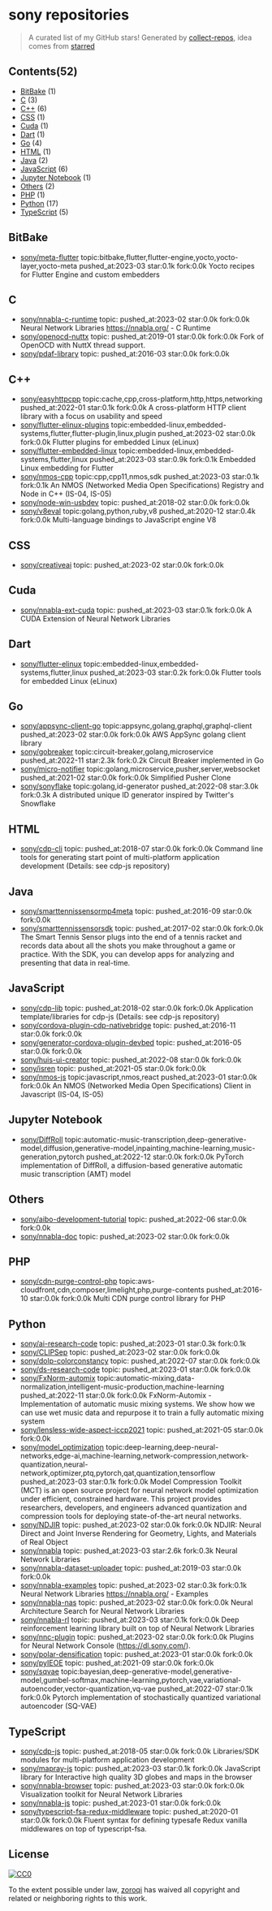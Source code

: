 # sony repositories


> A curated list of my GitHub stars!  Generated by [collect-repos](https://github.com/zoroqi/collect-repos), idea comes from [starred](https://github.com/maguowei/starred)  


## Contents(52)

- [BitBake](#bitbake) (1)
- [C](#c) (3)
- [C++](#c++) (6)
- [CSS](#css) (1)
- [Cuda](#cuda) (1)
- [Dart](#dart) (1)
- [Go](#go) (4)
- [HTML](#html) (1)
- [Java](#java) (2)
- [JavaScript](#javascript) (6)
- [Jupyter Notebook](#jupyter-notebook) (1)
- [Others](#others) (2)
- [PHP](#php) (1)
- [Python](#python) (17)
- [TypeScript](#typescript) (5)

## BitBake

- [sony/meta-flutter](https://github.com/sony/meta-flutter) topic:bitbake,flutter,flutter-engine,yocto,yocto-layer,yocto-meta pushed_at:2023-03 star:0.1k fork:0.0k Yocto recipes for Flutter Engine and custom embedders

## C

- [sony/nnabla-c-runtime](https://github.com/sony/nnabla-c-runtime) topic: pushed_at:2023-02 star:0.0k fork:0.0k Neural Network Libraries https://nnabla.org/ - C Runtime
- [sony/openocd-nuttx](https://github.com/sony/openocd-nuttx) topic: pushed_at:2019-01 star:0.0k fork:0.0k Fork of OpenOCD with NuttX thread support.
- [sony/pdaf-library](https://github.com/sony/pdaf-library) topic: pushed_at:2016-03 star:0.0k fork:0.0k 

## C++

- [sony/easyhttpcpp](https://github.com/sony/easyhttpcpp) topic:cache,cpp,cross-platform,http,https,networking pushed_at:2022-01 star:0.1k fork:0.0k A cross-platform HTTP client library with a focus on usability and speed
- [sony/flutter-elinux-plugins](https://github.com/sony/flutter-elinux-plugins) topic:embedded-linux,embedded-systems,flutter,flutter-plugin,linux,plugin pushed_at:2023-02 star:0.0k fork:0.0k Flutter plugins for embedded Linux (eLinux)
- [sony/flutter-embedded-linux](https://github.com/sony/flutter-embedded-linux) topic:embedded-linux,embedded-systems,flutter,linux pushed_at:2023-03 star:0.9k fork:0.1k Embedded Linux embedding for Flutter
- [sony/nmos-cpp](https://github.com/sony/nmos-cpp) topic:cpp,cpp11,nmos,sdk pushed_at:2023-03 star:0.1k fork:0.1k An NMOS (Networked Media Open Specifications) Registry and Node in C++ (IS-04, IS-05)
- [sony/node-win-usbdev](https://github.com/sony/node-win-usbdev) topic: pushed_at:2018-02 star:0.0k fork:0.0k 
- [sony/v8eval](https://github.com/sony/v8eval) topic:golang,python,ruby,v8 pushed_at:2020-12 star:0.4k fork:0.0k Multi-language bindings to JavaScript engine V8

## CSS

- [sony/creativeai](https://github.com/sony/creativeai) topic: pushed_at:2023-02 star:0.0k fork:0.0k 

## Cuda

- [sony/nnabla-ext-cuda](https://github.com/sony/nnabla-ext-cuda) topic: pushed_at:2023-03 star:0.1k fork:0.0k A CUDA Extension of Neural Network Libraries

## Dart

- [sony/flutter-elinux](https://github.com/sony/flutter-elinux) topic:embedded-linux,embedded-systems,flutter,linux pushed_at:2023-03 star:0.2k fork:0.0k Flutter tools for embedded Linux (eLinux)

## Go

- [sony/appsync-client-go](https://github.com/sony/appsync-client-go) topic:appsync,golang,graphql,graphql-client pushed_at:2023-02 star:0.0k fork:0.0k AWS AppSync golang client library
- [sony/gobreaker](https://github.com/sony/gobreaker) topic:circuit-breaker,golang,microservice pushed_at:2022-11 star:2.3k fork:0.2k Circuit Breaker implemented in Go
- [sony/micro-notifier](https://github.com/sony/micro-notifier) topic:golang,microservice,pusher,server,websocket pushed_at:2021-02 star:0.0k fork:0.0k Simplified Pusher Clone
- [sony/sonyflake](https://github.com/sony/sonyflake) topic:golang,id-generator pushed_at:2022-08 star:3.0k fork:0.3k A distributed unique ID generator inspired by Twitter's Snowflake

## HTML

- [sony/cdp-cli](https://github.com/sony/cdp-cli) topic: pushed_at:2018-07 star:0.0k fork:0.0k Command line tools for generating start point of multi-platform application development (Details: see cdp-js repository)

## Java

- [sony/smarttennissensormp4meta](https://github.com/sony/smarttennissensormp4meta) topic: pushed_at:2016-09 star:0.0k fork:0.0k 
- [sony/smarttennissensorsdk](https://github.com/sony/smarttennissensorsdk) topic: pushed_at:2017-02 star:0.0k fork:0.0k The Smart Tennis Sensor plugs into the end of a tennis racket and records data about all the shots you make throughout a game or practice. With the SDK, you can develop apps for analyzing and presenting that data in real-time.

## JavaScript

- [sony/cdp-lib](https://github.com/sony/cdp-lib) topic: pushed_at:2018-02 star:0.0k fork:0.0k Application template/libraries for cdp-js (Details: see cdp-js repository)
- [sony/cordova-plugin-cdp-nativebridge](https://github.com/sony/cordova-plugin-cdp-nativebridge) topic: pushed_at:2016-11 star:0.0k fork:0.0k 
- [sony/generator-cordova-plugin-devbed](https://github.com/sony/generator-cordova-plugin-devbed) topic: pushed_at:2016-05 star:0.0k fork:0.0k 
- [sony/huis-ui-creator](https://github.com/sony/huis-ui-creator) topic: pushed_at:2022-08 star:0.0k fork:0.0k 
- [sony/isren](https://github.com/sony/isren) topic: pushed_at:2021-05 star:0.0k fork:0.0k 
- [sony/nmos-js](https://github.com/sony/nmos-js) topic:javascript,nmos,react pushed_at:2023-01 star:0.0k fork:0.0k An NMOS (Networked Media Open Specifications) Client in Javascript (IS-04, IS-05)

## Jupyter Notebook

- [sony/DiffRoll](https://github.com/sony/DiffRoll) topic:automatic-music-transcription,deep-generative-model,diffusion,generative-model,inpainting,machine-learning,music-generation,pytorch pushed_at:2022-12 star:0.0k fork:0.0k PyTorch implementation of DiffRoll, a diffusion-based generative automatic music transcription (AMT) model

## Others

- [sony/aibo-development-tutorial](https://github.com/sony/aibo-development-tutorial) topic: pushed_at:2022-06 star:0.0k fork:0.0k 
- [sony/nnabla-doc](https://github.com/sony/nnabla-doc) topic: pushed_at:2023-02 star:0.0k fork:0.0k 

## PHP

- [sony/cdn-purge-control-php](https://github.com/sony/cdn-purge-control-php) topic:aws-cloudfront,cdn,composer,limelight,php,purge-contents pushed_at:2016-10 star:0.0k fork:0.0k Multi CDN purge control library for PHP

## Python

- [sony/ai-research-code](https://github.com/sony/ai-research-code) topic: pushed_at:2023-01 star:0.3k fork:0.1k 
- [sony/CLIPSep](https://github.com/sony/CLIPSep) topic: pushed_at:2023-02 star:0.0k fork:0.0k 
- [sony/dolp-colorconstancy](https://github.com/sony/dolp-colorconstancy) topic: pushed_at:2022-07 star:0.0k fork:0.0k 
- [sony/ds-research-code](https://github.com/sony/ds-research-code) topic: pushed_at:2023-01 star:0.0k fork:0.0k 
- [sony/FxNorm-automix](https://github.com/sony/FxNorm-automix) topic:automatic-mixing,data-normalization,intelligent-music-production,machine-learning pushed_at:2022-11 star:0.0k fork:0.0k FxNorm-Automix - Implementation of automatic music mixing systems. We show how we can use wet music data and repurpose it to train a fully automatic mixing system
- [sony/lensless-wide-aspect-iccp2021](https://github.com/sony/lensless-wide-aspect-iccp2021) topic: pushed_at:2021-05 star:0.0k fork:0.0k 
- [sony/model_optimization](https://github.com/sony/model_optimization) topic:deep-learning,deep-neural-networks,edge-ai,machine-learning,network-compression,network-quantization,neural-network,optimizer,ptq,pytorch,qat,quantization,tensorflow pushed_at:2023-03 star:0.1k fork:0.0k Model Compression Toolkit (MCT) is an open source project for neural network model optimization under efficient, constrained hardware. This project provides researchers, developers, and engineers advanced quantization and compression tools for deploying state-of-the-art neural networks.
- [sony/NDJIR](https://github.com/sony/NDJIR) topic: pushed_at:2023-02 star:0.0k fork:0.0k NDJIR: Neural Direct and Joint Inverse Rendering for Geometry, Lights, and Materials of Real Object
- [sony/nnabla](https://github.com/sony/nnabla) topic: pushed_at:2023-03 star:2.6k fork:0.3k Neural Network Libraries
- [sony/nnabla-dataset-uploader](https://github.com/sony/nnabla-dataset-uploader) topic: pushed_at:2019-03 star:0.0k fork:0.0k 
- [sony/nnabla-examples](https://github.com/sony/nnabla-examples) topic: pushed_at:2023-02 star:0.3k fork:0.1k Neural Network Libraries https://nnabla.org/ - Examples
- [sony/nnabla-nas](https://github.com/sony/nnabla-nas) topic: pushed_at:2023-02 star:0.0k fork:0.0k Neural Architecture Search for Neural Network Libraries
- [sony/nnabla-rl](https://github.com/sony/nnabla-rl) topic: pushed_at:2023-03 star:0.1k fork:0.0k Deep reinforcement learning library built on top of Neural Network Libraries
- [sony/nnc-plugin](https://github.com/sony/nnc-plugin) topic: pushed_at:2023-02 star:0.0k fork:0.0k Plugins for Neural Network Console (https://dl.sony.com/).
- [sony/polar-densification](https://github.com/sony/polar-densification) topic: pushed_at:2023-01 star:0.0k fork:0.0k 
- [sony/pyIEOE](https://github.com/sony/pyIEOE) topic: pushed_at:2021-09 star:0.0k fork:0.0k 
- [sony/sqvae](https://github.com/sony/sqvae) topic:bayesian,deep-generative-model,generative-model,gumbel-softmax,machine-learning,pytorch,vae,variational-autoencoder,vector-quantization,vq-vae pushed_at:2022-07 star:0.1k fork:0.0k Pytorch implementation of stochastically quantized variational autoencoder (SQ-VAE)

## TypeScript

- [sony/cdp-js](https://github.com/sony/cdp-js) topic: pushed_at:2018-05 star:0.0k fork:0.0k Libraries/SDK modules for multi-platform application development
- [sony/mapray-js](https://github.com/sony/mapray-js) topic: pushed_at:2023-03 star:0.1k fork:0.0k JavaScript library for Interactive high quality 3D globes and maps in the browser
- [sony/nnabla-browser](https://github.com/sony/nnabla-browser) topic: pushed_at:2023-03 star:0.0k fork:0.0k Visualization toolkit for Neural Network Libraries
- [sony/nnabla-js](https://github.com/sony/nnabla-js) topic: pushed_at:2023-01 star:0.0k fork:0.0k 
- [sony/typescript-fsa-redux-middleware](https://github.com/sony/typescript-fsa-redux-middleware) topic: pushed_at:2020-01 star:0.0k fork:0.0k Fluent syntax for defining typesafe Redux vanilla middlewares on top of typescript-fsa.


## License

[![CC0](http://mirrors.creativecommons.org/presskit/buttons/88x31/svg/cc-zero.svg)](https://creativecommons.org/publicdomain/zero/1.0/)

To the extent possible under law, [zoroqi](https://github.com/zoroqi) has waived all copyright and related or neighboring rights to this work.
